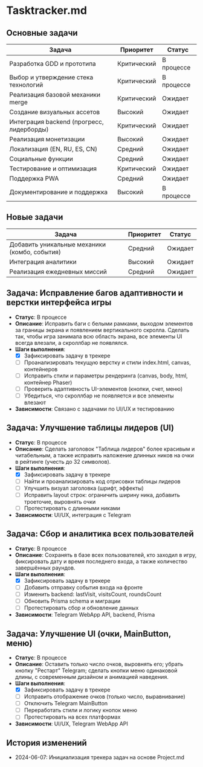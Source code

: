 # Tasktracker.md

## Основные задачи
| Задача | Приоритет | Статус |
|--------|-----------|--------|
| Разработка GDD и прототипа | Критический | В процессе |
| Выбор и утверждение стека технологий | Критический | В процессе |
| Реализация базовой механики merge | Критический | Ожидает |
| Создание визуальных ассетов | Высокий | Ожидает |
| Интеграция backend (прогресс, лидерборды) | Критический | Ожидает |
| Реализация монетизации | Высокий | Ожидает |
| Локализация (EN, RU, ES, CN) | Средний | Ожидает |
| Социальные функции | Средний | Ожидает |
| Тестирование и оптимизация | Критический | Ожидает |
| Поддержка PWA | Средний | Ожидает |
| Документирование и поддержка | Высокий | В процессе |

## Новые задачи
| Задача | Приоритет | Статус |
|--------|-----------|--------|
| Добавить уникальные механики (комбо, события) | Средний | Ожидает |
| Интеграция аналитики | Высокий | Ожидает |
| Реализация ежедневных миссий | Средний | Ожидает |

## Задача: Исправление багов адаптивности и верстки интерфейса игры
- **Статус**: В процессе
- **Описание**: Исправить баги с белыми рамками, выходом элементов за границы экрана и появлением вертикального скролла. Сделать так, чтобы игра занимала всю область экрана, все элементы UI всегда влезали, а скроллбар не появлялся.
- **Шаги выполнения**:
  - [x] Зафиксировать задачу в трекере
  - [ ] Проанализировать текущую верстку и стили index.html, canvas, контейнеров
  - [ ] Исправить стили и параметры рендеринга (canvas, body, html, контейнер Phaser)
  - [ ] Проверить адаптивность UI-элементов (кнопки, счет, меню)
  - [ ] Убедиться, что скроллбар не появляется и все элементы влезают
- **Зависимости**: Связано с задачами по UI/UX и тестированию

## Задача: Улучшение таблицы лидеров (UI)
- **Статус**: В процессе
- **Описание**: Сделать заголовок "Таблица лидеров" более красивым и читабельным, а также исправить наложение длинных ников на очки в рейтинге (учесть до 32 символов).
- **Шаги выполнения**:
  - [x] Зафиксировать задачу в трекере
  - [ ] Найти и проанализировать код отрисовки таблицы лидеров
  - [ ] Улучшить визуал заголовка (шрифт, эффекты)
  - [ ] Исправить layout строк: ограничить ширину ника, добавить троеточие, выровнять очки
  - [ ] Протестировать с длинными никами
- **Зависимости**: UI/UX, интеграция с Telegram

## Задача: Сбор и аналитика всех пользователей
- **Статус**: В процессе
- **Описание**: Сохранять в базе всех пользователей, кто заходил в игру, фиксировать дату и время последнего входа, а также количество завершённых раундов.
- **Шаги выполнения**:
  - [x] Зафиксировать задачу в трекере
  - [ ] Добавить отправку события входа на фронте
  - [ ] Изменить backend: lastVisit, visitsCount, roundsCount
  - [ ] Обновить Prisma schema и миграции
  - [ ] Протестировать сбор и обновление данных
- **Зависимости**: Telegram WebApp API, backend, Prisma

## Задача: Улучшение UI (очки, MainButton, меню)
- **Статус**: В процессе
- **Описание**: Оставить только число очков, выровнять его; убрать кнопку "Рестарт" Telegram; сделать кнопки меню одинаковой длины, с современным дизайном и анимацией наведения.
- **Шаги выполнения**:
  - [x] Зафиксировать задачу в трекере
  - [ ] Исправить отображение очков (только число, выравнивание)
  - [ ] Отключить Telegram MainButton
  - [ ] Переработать стили и логику кнопок меню
  - [ ] Протестировать на всех платформах
- **Зависимости**: UI/UX, Telegram WebApp API

## История изменений
- 2024-06-07: Инициализация трекера задач на основе Project.md 